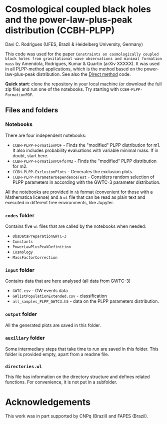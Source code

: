 # Cosmological coupled black holes and the power-law-plus-peak distribution (CCBH-PLPP)

Davi C. Rodrigues (UFES, Brazil & Heidelberg University, Germany)

This code was used for the paper `Constraints on cosmologically coupled black holes from gravitational wave observations and minimal formation mass` by Amendola, Rodrigues, Kumar & Quartin (arXiv XXXXX). It was used in all PLPP-method applications, which is the method based on the power-law-plus-peak distribution.  See also the [Direct method](https://github.com/itpamendola/CCBH-direct) code.

**Quick start**: clone the repository in your local machine (or download the full zip file) and run one of the notebooks. Try starting with `CCBH-PLPP-FormationPDF`.


## Files and folders


### Notebooks
There are four independent notebooks:
* `CCBH-PLPP-FormationPDF` - Finds the "modified" PLPP distribution for m1. It also includes probability evaluations with variable minimal mass. If in doubt, start here.
* `CCBH-PLPP-FormationPDFforM2` - Finds the "modified" PLPP distribution for m2.
* `CCBH-PLPP-ExclusionPlots` - Generates the exclusion plots.
* `CCBH-PLPP-ParameterDependenceTest` - Considers random selection of PLPP parameters in according with the GWTC-3 parameter distribution. 

All the notebooks are provided in `nb` format (convenient for those with a Mathematica license) and a `wl` file that can be read as plain text and executed in different free environments, like Jupyter.

### `codes` folder
Contains five `wl` files that are called by the notebooks when needed:
* `ObsDataPreparationGWTC-3`
* `Constants`
* `PowerLawPlusPeakDefinition` 
* `Cosmology`
* `MassFactorCorrection`

### `input` folder
Contains data that are here analysed (all data from GWTC-3)

* `GWTC.csv` -  GW events data
* `GWlistPopulationExtended.csv` - classification
* `all_samples_PLPP_GWTC3.h5` - data on the PLPP parameters distribution.

### `output` folder
All the generated plots are saved in this folder. 

### `auxiliary` folder
Some intermediary steps that take time to run are saved in this folder. This folder is provided empty, apart from a readme file.

### `directories.wl`
This file has information on the directory structure and defines related functions. For convenience, it is not put in a subfolder.

 # Acknowledgements

This work was in part supported by CNPq (Brazil) and FAPES (Brazil).